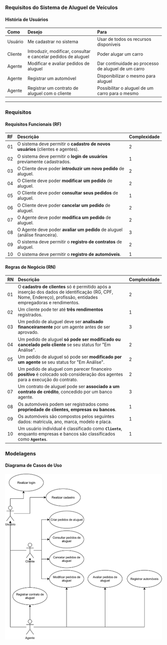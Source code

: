### **Requisitos do Sistema de Aluguel de Veículos**

#### **História de Usuários**

| Como | Desejo | Para |
|:-----|:-------|:-----|
| Usuário | Me cadastrar no sistema | Usar de todos os recursos disponíveis |
| Cliente | Introduzir, modificar, consultar e cancelar pedidos de aluguel | Poder alugar um carro |
| Agente | Modificar e avaliar pedidos de aluguel | Dar continuidade ao processo de aluguel de um carro |
| Agente | Registrar um automóvel | Disponibilizar o mesmo para aluguel |
| Agente | Registrar um contrato de aluguel com o cliente | Possibilitar o aluguel de um carro para o mesmo |

---

### **Requisitos**

#### **Requisitos Funcionais (RF)**

| RF | Descrição | Complexidade |
|:---|:---|:---|
| 01 | O sistema deve permitir o **cadastro de novos usuários** (clientes e agentes). | 2 |
| 02 | O sistema deve permitir o **login de usuários** previamente cadastrados. | 1 |
| 03 | O Cliente deve poder **introduzir um novo pedido** de aluguel. | 2 |
| 04 | O Cliente deve poder **modificar um pedido** de aluguel. | 2 |
| 05 | O Cliente deve poder **consultar seus pedidos** de aluguel. | 1 |
| 06 | O Cliente deve poder **cancelar um pedido** de aluguel. | 2 |
| 07 | O Agente deve poder **modifica um pedido** de aluguel. | 2 |
| 08 | O Agente deve poder **avaliar um pedido** de aluguel (análise financeira). | 3 |
| 09 | O sistema deve permitir o **registro de contratos** de aluguel. | 2 |
| 10 | O sistema deve permitir o **registro de automóveis**. | 1 |

#### **Regras de Negócio (RN)**

| RN | Descrição | Complexidade |
|:---|:---|:---|
| 01 | O **cadastro de clientes** só é permitido após a inserção dos dados de identificação (RG, CPF, Nome, Endereço), profissão, entidades empregadoras e rendimentos. | 2 |
| 02 | Um cliente pode ter até **três rendimentos** registrados. | 1 |
| 03 | Um pedido de aluguel deve ser **analisado financeiramente** por um agente antes de ser aprovado. | 3 |
| 04 | Um pedido de aluguel **só pode ser modificado ou cancelado pelo cliente** se seu status for "Em Análise". | 2 |
| 05 | Um pedido de aluguel só pode ser **modificado por um agente** se seu status for "Em Análise". | 2 |
| 06 | Um pedido de aluguel com parecer financeiro **positivo** é colocado sob consideração dos agentes para a execução do contrato. | 2 |
| 07 | Um contrato de aluguel pode ser **associado a um contrato de crédito**, concedido por um banco agente. | 3 |
| 08 | Os automóveis podem ser registrados como **propriedade de clientes, empresas ou bancos**. | 1 |
| 09 | Os automóveis são compostos pelos seguintes dados: matrícula, ano, marca, modelo e placa.| 1 |
| 10 | Um usuário individual é classificado como **`Cliente`**, enquanto empresas e bancos são classificados como **`Agentes`**. | 1 |

### **Modelagens**

#### **Diagrama de Casos de Uso**

![UseCaseDiagram](/projeto/DiagramaDeCasosDeUso.drawio.svg)
